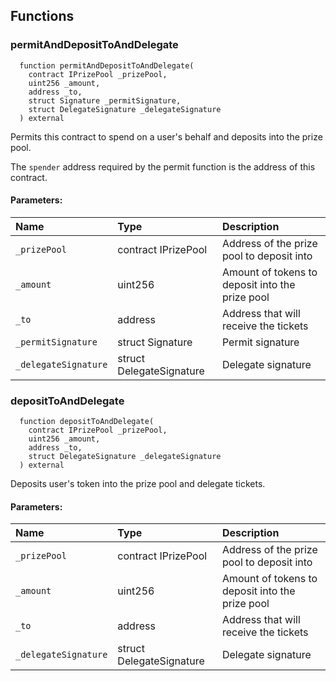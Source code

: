 




## Functions
### permitAndDepositToAndDelegate
```solidity
  function permitAndDepositToAndDelegate(
    contract IPrizePool _prizePool,
    uint256 _amount,
    address _to,
    struct Signature _permitSignature,
    struct DelegateSignature _delegateSignature
  ) external
```
Permits this contract to spend on a user's behalf and deposits into the prize pool.

The `spender` address required by the permit function is the address of this contract.

#### Parameters:
| Name | Type | Description                                                          |
| :--- | :--- | :------------------------------------------------------------------- |
|`_prizePool` | contract IPrizePool | Address of the prize pool to deposit into
|`_amount` | uint256 | Amount of tokens to deposit into the prize pool
|`_to` | address | Address that will receive the tickets
|`_permitSignature` | struct Signature | Permit signature
|`_delegateSignature` | struct DelegateSignature | Delegate signature

### depositToAndDelegate
```solidity
  function depositToAndDelegate(
    contract IPrizePool _prizePool,
    uint256 _amount,
    address _to,
    struct DelegateSignature _delegateSignature
  ) external
```
Deposits user's token into the prize pool and delegate tickets.


#### Parameters:
| Name | Type | Description                                                          |
| :--- | :--- | :------------------------------------------------------------------- |
|`_prizePool` | contract IPrizePool | Address of the prize pool to deposit into
|`_amount` | uint256 | Amount of tokens to deposit into the prize pool
|`_to` | address | Address that will receive the tickets
|`_delegateSignature` | struct DelegateSignature | Delegate signature

